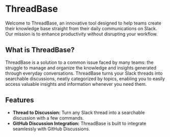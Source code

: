 # ThreadBase

Welcome to ThreadBase, an innovative tool designed to help teams create their knowledge base straight from their daily communications on Slack. Our mission is to enhance productivity without disrupting your workflow.

## What is ThreadBase?

ThreadBase is a solution to a common issue faced by many teams: the struggle to manage and organize the knowledge and insights generated through everyday conversations. ThreadBase turns your Slack threads into searchable discussions, neatly categorized by topics, enabling you to easily access valuable insights and information whenever you need them.

## Features

- **Thread to Discussion:** Turn any Slack thread into a searchable discussion with a few commands.
- **GitHub Discussion Integration:** ThreadBase is built to integrate seamlessly with GitHub Discussions.